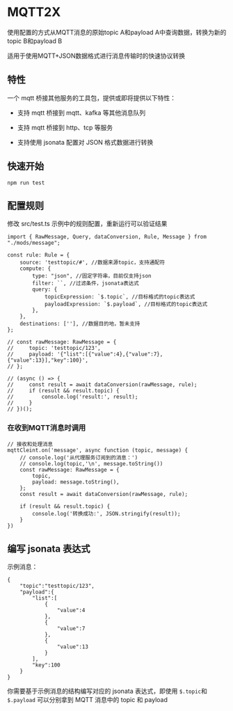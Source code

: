 # MQTT2X

使用配置的方式从MQTT消息的原始topic A和payload A中查询数据，转换为新的topic B和payload B

适用于使用MQTT+JSON数据格式进行消息传输时的快速协议转换

## 特性

一个 mqtt 桥接其他服务的工具包，提供或即将提供以下特性：

- 支持 mqtt 桥接到 mqtt、kafka 等其他消息队列

- 支持 mqtt 桥接到 http、tcp 等服务

- 支持使用 jsonata 配置对 JSON 格式数据进行转换

## 快速开始

```
npm run test
```

## 配置规则

修改 src/test.ts 示例中的规则配置，重新运行可以验证结果

```
import { RawMessage, Query, dataConversion, Rule, Message } from "./mods/message";

const rule: Rule = {
    source: 'testtopic/#', //数据来源topic，支持通配符
    compute: {
        type: "json", //固定字符串，目前仅支持json
        filter: ``, //过滤条件，jsonata表达式
        query: {
            topicExpression: `$.topic`, //目标格式的topic表达式
            payloadExpression: `$.payload`, //目标格式的topic表达式
        },
    },
    destinations: [''], //数据目的地，暂未支持
};

// const rawMessage: RawMessage = {
//     topic: 'testtopic/123',
//     payload: '{"list":[{"value":4},{"value":7},{"value":13}],"key":100}',
// };

// (async () => {
//     const result = await dataConversion(rawMessage, rule);
//     if (result && result.topic) {
//         console.log('result:', result);
//     }
// })();

```

### 在收到MQTT消息时调用

```
// 接收和处理消息
mqttCleint.on('message', async function (topic, message) {
    // console.log('从代理服务订阅到的消息：')
    // console.log(topic,'\n', message.toString())
    const rawMessage: RawMessage = {
        topic,
        payload: message.toString(),
    };
    const result = await dataConversion(rawMessage, rule);

    if (result && result.topic) {
        console.log('转换成功:', JSON.stringify(result));
    }
})

```

## 编写 jsonata 表达式

示例消息：

```
{
    "topic":"testtopic/123",
    "payload":{
        "list":[
            {
                "value":4
            },
            {
                "value":7
            },
            {
                "value":13
            }
        ],
        "key":100
    }
}
```

你需要基于示例消息的结构编写对应的 jsonata 表达式，即使用 `$.topic`和`$.payload` 可以分别拿到 MQTT 消息中的 topic 和 payload

